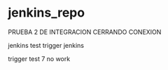 # jenkins_repo

PRUEBA 2 DE INTEGRACION
CERRANDO CONEXION


jenkins test 
trigger jenkins

trigger test 7
no work
